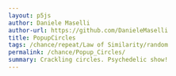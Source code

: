 ```yaml
---
layout: p5js
author: Daniele Maselli
author-url: https://github.com/DanieleMaselli 
title: PopupCircles 
tags: /chance/repeat/Law of Similarity/random
permalink: /chance/Popup_Circles/
summary: Crackling circles. Psychedelic show!  
---
```

